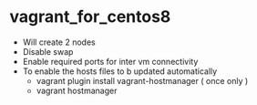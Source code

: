 # vagrant_for_centos8
- Will create 2 nodes
- Disable swap
- Enable required ports for inter vm connectivity
- To enable the hosts files to b updated automatically
  - vagrant plugin install vagrant-hostmanager ( once only )
  - vagrant hostmanager
